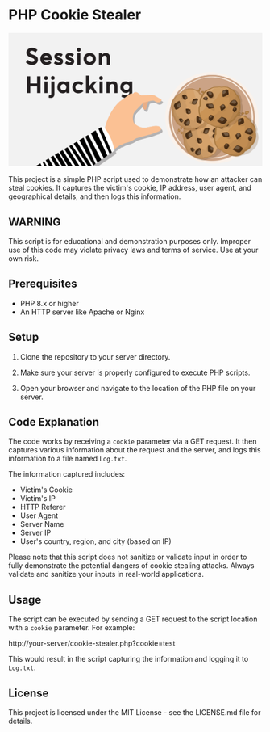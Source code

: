 # PHP Cookie Stealer

![](docs/session-hijacking.png)

This project is a simple PHP script used to demonstrate how an attacker can steal cookies. It captures the victim's cookie, IP address, user agent, and geographical details, and then logs this information.

## WARNING

This script is for educational and demonstration purposes only. Improper use of this code may violate privacy laws and terms of service. Use at your own risk.

## Prerequisites

- PHP 8.x or higher
- An HTTP server like Apache or Nginx

## Setup

1. Clone the repository to your server directory.

2. Make sure your server is properly configured to execute PHP scripts.

3. Open your browser and navigate to the location of the PHP file on your server.

## Code Explanation

The code works by receiving a `cookie` parameter via a GET request. It then captures various information about the request and the server, and logs this information to a file named `Log.txt`.

The information captured includes:

- Victim's Cookie
- Victim's IP
- HTTP Referer
- User Agent
- Server Name
- Server IP
- User's country, region, and city (based on IP)

Please note that this script does not sanitize or validate input in order to fully demonstrate the potential dangers of cookie stealing attacks. Always validate and sanitize your inputs in real-world applications.

## Usage

The script can be executed by sending a GET request to the script location with a `cookie` parameter. For example:

http://your-server/cookie-stealer.php?cookie=test


This would result in the script capturing the information and logging it to `Log.txt`.

## License

This project is licensed under the MIT License - see the LICENSE.md file for details.
